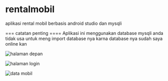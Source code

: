 # rentalmobil
aplikasi rental mobil berbasis android studio dan mysqli

   === catatan penting  ====
Aplikasi ini menggunakan database mysqli anda tidak usa untuk meng import database nya karna database nya sudah saya online kan

![halaman depan](https://user-images.githubusercontent.com/48621247/76106882-5332d080-600a-11ea-909e-6d55eac34f1d.JPG)

![halaman login](https://user-images.githubusercontent.com/48621247/76107071-a147d400-600a-11ea-913f-f1e51c0ef23f.JPG)

![data mobil](https://user-images.githubusercontent.com/48621247/76107166-c8060a80-600a-11ea-8f41-8974df9fa8ef.JPG)


